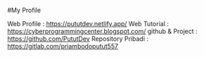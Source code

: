 #My Profile

Web Profile : https://pututdev.netlify.app/
Web Tutorial : https://cyberprogrammingcenter.blogspot.com/
github & Project : https://github.com/PututDev
Repository Pribadi : https://gitlab.com/priambodoputut557
